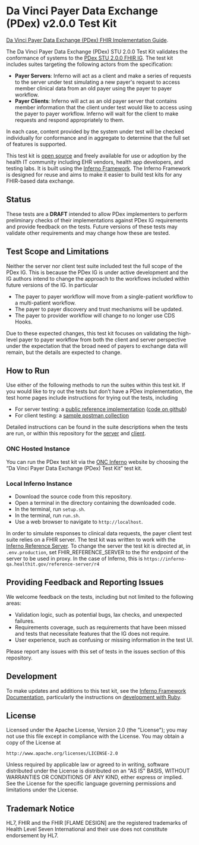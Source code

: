 # Da Vinci Payer Data Exchange (PDex) v2.0.0 Test Kit

[Da Vinci Payer Data Exchange (PDex) FHIR
Implementation Guide](https://hl7.org/fhir/us/davinci-pdex/).

The Da Vinci Payer Data Exchange (PDex) STU 2.0.0 Test Kit validates the 
conformance of systems to the 
[PDex STU 2.0.0 FHIR IG](https://hl7.org/fhir/us/davinci-pdex/). 
The test kit includes suites targeting the following actors from the specification:

- **Payer Servers**: Inferno will act as a client and make a series of
  requests to the server under test simulating a new payer's request 
  to access member clinical data from an old payer using the payer to payer workflow.
- **Payer Clients**: Inferno will act as an old payer server that contains member information
  that the client under test would like to access using the payer to payer workflow.
  Inferno will wait for the client to make requests and respond appropriately
  to them.

In each case, content provided by the system under test will be checked individually
for conformance and in aggregate to determine that the full set of features is
supported.

This test kit is [open source](#license) and freely available for use or
adoption by the health IT community including EHR vendors, health app
developers, and testing labs. It is built using the [Inferno
Framework](https://inferno-framework.github.io/). The Inferno Framework is
designed for reuse and aims to make it easier to build test kits for any
FHIR-based data exchange.

## Status

These tests are a **DRAFT** intended to allow PDex implementers to perform 
preliminary checks of their implementations against PDex IG requirements and provide 
feedback on the tests. Future versions of these tests may validate other 
requirements and may change how these are tested.

## Test Scope and Limitations

Neither the server nor client test suite included test the full scope of the PDex IG.
This is because the PDex IG is under active development and the IG authors intend to 
change the approach to the workflows included within future versions of the IG. 
In particular 
- The payer to payer workflow will move from a single-patient workflow to a multi-patient workflow.
- The payer to payer discovery and trust mechanisms will be updated.
- The payer to provider workflow will change to no longer use CDS Hooks.

Due to these expected changes, this test kit focuses on validating the high-level 
payer to payer workflow from both the client and server perspective under the expectation
that the broad need of payers to exchange data will remain, but the details are
expected to change.

## How to Run

Use either of the following methods to run the suites within this test kit.
If you would like to try out the tests but don’t have a PDex implementation, 
the test home pages include instructions for trying out the tests, including

- For server testing: a [public reference implementation](https://prior-auth.davinci.hl7.org/fhir)
  ([code on github](https://github.com/HL7-DaVinci/prior-auth))
- For client testing: a [sample postman collection](config/PAS%20Test%20Kit%20Client%20Test%20Demo.postman_collection.json)

Detailed instructions can be found in the suite descriptions when the tests
are run, or within this repository for the 
[server](lib/davinci_pdex_test_kit/docs/payer_server_suite_description_v200.md#running-the-tests) and
[client](lib/davinci_pdex_test_kit/docs/payer_client_suite_description_v200.md#running-the-tests).

### ONC Hosted Instance

You can run the PDex test kit via the [ONC Inferno](https://inferno.healthit.gov/test-kits/davinci-pdex/) website by choosing the “Da Vinci Payer Data Exchange (PDex) Test Kit” test kit.

### Local Inferno Instance

- Download the source code from this repository.
- Open a terminal in the directory containing the downloaded code.
- In the terminal, run `setup.sh`.
- In the terminal, run `run.sh`.
- Use a web browser to navigate to `http://localhost`.

In order to simulate responses to clinical data requests, the payer client test suite
relies on a FHIR server. The test kit was written to work with the [Inferno Reference
Server](https://github.com/inferno-framework/inferno-reference-server).  To change the
server the test kit is directed at, in `.env.production`, set FHIR_REFERENCE_SERVER to
the fhir endpoint of the server to be used in proxy.  In the case of Inferno, this is 
`https://inferno-qa.healthit.gov/reference-server/r4`


## Providing Feedback and Reporting Issues

We welcome feedback on the tests, including but not limited to the following areas:
- Validation logic, such as potential bugs, lax checks, and unexpected failures.
- Requirements coverage, such as requirements that have been missed and tests that necessitate features that the IG does not require.
- User experience, such as confusing or missing information in the test UI.

Please report any issues with this set of tests in the issues section of this repository.

## Development

To make updates and additions to this test kit, see the 
[Inferno Framework Documentation](https://inferno-framework.github.io/docs/),
particularly the instructions on 
[development with Ruby](https://inferno-framework.github.io/docs/getting-started/#development-with-ruby).

## License

Licensed under the Apache License, Version 2.0 (the "License"); you may not use
this file except in compliance with the License. You may obtain a copy of the
License at
```
http://www.apache.org/licenses/LICENSE-2.0
```
Unless required by applicable law or agreed to in writing, software distributed
under the License is distributed on an "AS IS" BASIS, WITHOUT WARRANTIES OR
CONDITIONS OF ANY KIND, either express or implied. See the License for the
specific language governing permissions and limitations under the License.

## Trademark Notice

HL7, FHIR and the FHIR [FLAME DESIGN] are the registered trademarks of Health
Level Seven International and their use does not constitute endorsement by HL7.

